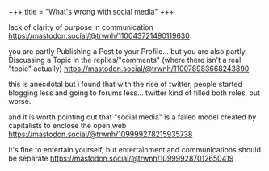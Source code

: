 +++
title = "What's wrong with social media"
+++

lack of clarity of purpose in communication <https://mastodon.social/@trwnh/110043721490119630>

you are partly Publishing a Post to your Profile... but you are also partly Discussing a Topic in the replies/"comments" (where there isn't a real "topic" actually) <https://mastodon.social/@trwnh/110078983668243890>

this is anecdotal but i found that with the rise of twitter, people started blogging less and going to forums less... twitter kind of filled both roles, but worse.

and it is worth pointing out that "social media" is a failed model created by capitalists to enclose the open web <https://mastodon.social/@trwnh/109999278215935738>

it's fine to entertain yourself, but entertainment and communications should be separate <https://mastodon.social/@trwnh/109999287012650419>